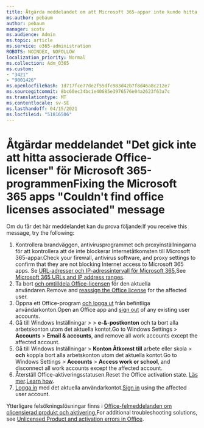 ```yaml
---
title: Åtgärda meddelandet om att Microsoft 365-appar inte kunde hitta associerade Office-licenser
ms.author: pebaum
author: pebaum
manager: scotv
ms.audience: Admin
ms.topic: article
ms.service: o365-administration
ROBOTS: NOINDEX, NOFOLLOW
localization_priority: Normal
ms.collection: Adm_O365
ms.custom:
- "3421"
- "9001426"
ms.openlocfilehash: 1d717fce77de2f55dfc983d42b7f8d46a8c212e7
ms.sourcegitcommit: 8bc60ec34bc1e40685e3976576e04a2623f63a7c
ms.translationtype: MT
ms.contentlocale: sv-SE
ms.lasthandoff: 04/15/2021
ms.locfileid: "51816506"
---
```

# <a name="fixing-the-microsoft-365-apps-couldnt-find-office-licenses-associated-message"></a><span data-ttu-id="a06ce-102">Åtgärdar meddelandet "Det gick inte att hitta associerade Office-licenser" för Microsoft 365-programmen</span><span class="sxs-lookup"><span data-stu-id="a06ce-102">Fixing the Microsoft 365 apps "Couldn't find office licenses associated" message</span></span>

<span data-ttu-id="a06ce-103">Om du får det här meddelandet kan du prova följande:</span><span class="sxs-lookup"><span data-stu-id="a06ce-103">If you receive this message, try the following:</span></span>

1. <span data-ttu-id="a06ce-104">Kontrollera brandväggen, antivirusprogrammet och proxyinställningarna för att kontrollera att de inte blockerar Internetåtkomsten till Microsoft 365-appar.</span><span class="sxs-lookup"><span data-stu-id="a06ce-104">Check your firewall, antivirus software, and proxy settings to confirm that they are not blocking Internet access to Microsoft 365 apps.</span></span> <span data-ttu-id="a06ce-105">Se [URL-adresser och IP-adressintervall för Microsoft 365.](https://docs.microsoft.com/office365/enterprise/urls-and-ip-address-ranges)</span><span class="sxs-lookup"><span data-stu-id="a06ce-105">See [Microsoft 365 URLs and IP address ranges](https://docs.microsoft.com/office365/enterprise/urls-and-ip-address-ranges).</span></span>
2. <span data-ttu-id="a06ce-106">Ta bort [och omtilldela Office-licensen](https://docs.microsoft.com/microsoft-365/admin/manage/assign-licenses-to-users) för den aktuella användaren.</span><span class="sxs-lookup"><span data-stu-id="a06ce-106">Remove and [reassign the Office license](https://docs.microsoft.com/microsoft-365/admin/manage/assign-licenses-to-users) for the affected user.</span></span> 
3. <span data-ttu-id="a06ce-107">Öppna ett Office-program [och logga ut](https://support.office.com/article/5a20dc11-47e9-4b6f-945d-478cb6d92071) från befintliga användarkonton.</span><span class="sxs-lookup"><span data-stu-id="a06ce-107">Open an Office app and [sign out](https://support.office.com/article/5a20dc11-47e9-4b6f-945d-478cb6d92071) of any existing user accounts.</span></span>
4. <span data-ttu-id="a06ce-108">Gå till Windows Inställningar >  >  **e-&-postkonton** och ta bort alla arbetskonton utom det aktuella kontot.</span><span class="sxs-lookup"><span data-stu-id="a06ce-108">Go to Windows Settings > **Accounts** > **Email & accounts**, and remove all work accounts except the affected account.</span></span>
5. <span data-ttu-id="a06ce-109">Gå till Windows Inställningar > **Konton Åtkomst till** arbete eller skola  >  **och** koppla bort alla arbetskonton utom det aktuella kontot.</span><span class="sxs-lookup"><span data-stu-id="a06ce-109">Go to Windows Settings > **Accounts** > **Access work or school**, and disconnect all work accounts except the affected account.</span></span>
6. <span data-ttu-id="a06ce-110">Återställ Office-aktiveringsstatusen.</span><span class="sxs-lookup"><span data-stu-id="a06ce-110">Reset the Office activation state.</span></span> <span data-ttu-id="a06ce-111">[Läs mer](https://docs.microsoft.com/office365/troubleshoot/activation/reset-office-365-proplus-activation-state).</span><span class="sxs-lookup"><span data-stu-id="a06ce-111">[Learn how](https://docs.microsoft.com/office365/troubleshoot/activation/reset-office-365-proplus-activation-state).</span></span>
7. <span data-ttu-id="a06ce-112">[Logga in](https://support.office.com/article/628ea040-f265-49de-b986-be09c3ebf8a9) med det aktuella användarkontot.</span><span class="sxs-lookup"><span data-stu-id="a06ce-112">[Sign in](https://support.office.com/article/628ea040-f265-49de-b986-be09c3ebf8a9) using the affected user account.</span></span>

<span data-ttu-id="a06ce-113">Ytterligare felsökningslösningar finns i [Office-felmeddelanden om olicensierad produkt och aktivering.](https://support.office.com/Article/0d23d3c0-c19c-4b2f-9845-5344fedc4380)</span><span class="sxs-lookup"><span data-stu-id="a06ce-113">For additional troubleshooting solutions, see [Unlicensed Product and activation errors in Office](https://support.office.com/Article/0d23d3c0-c19c-4b2f-9845-5344fedc4380).</span></span>